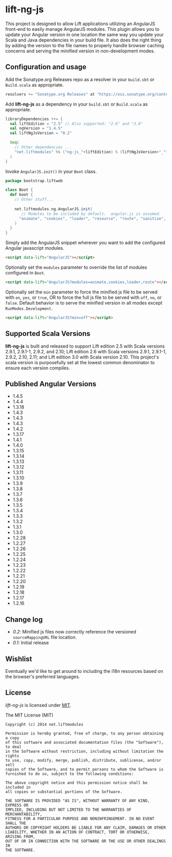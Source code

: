 # lift-ng-js

This project is designed to allow Lift applications utilizing an AngularJS front-end to easily manage AngularJS modules.  This plugin allows you to update your Angular version in one location the same way you update your Scala and Java dependencies in your build file.  It also does the right thing by adding the version to the file names to properly handle browser caching concerns and serving the minified version in non-development modes.

## Configuration and usage

Add the Sonatype.org Releases repo as a resolver in your `build.sbt` or `Build.scala` as appropriate.

```scala
resolvers += "Sonatype.org Releases" at "https://oss.sonatype.org/content/repositories/releases/"
```

Add **lift-ng-js** as a dependency in your `build.sbt` or `Build.scala` as appropriate.

```scala
libraryDependencies ++= {
  val liftEdition = "2.5" // Also supported: "2.6" and "3.0"
  val ngVersion = "1.4.5"
  val liftNgJsVersion = "0.2"

  Seq(
    // Other dependencies ...
    "net.liftmodules" %% ("ng-js_"+liftEdition) % (liftNgJsVersion+"_"+ngVersion) % "compile"
  )
}
```

Invoke `AngularJS.init()` in your `Boot` class.

```scala
package bootstrap.liftweb

class Boot {
  def boot {
    // Other stuff...
    
    net.liftmodules.ng.AngularJS.init(
       // Modules to be included by default.  angular.js is assumed.
      "animate", "cookies", "loader", "resource", "route", "sanitize", "touch"
    )
  }
}
```

Simply add the AngularJS snippet wherever you want to add the configured Angular javascript modules.

```html
<script data-lift="AngularJS"></script>
```

Optionally set the `modules` parameter to override the list of modules configured in `Boot`.

```html
<script data-lift="AngularJS?modules=animate,cookies,loader,route"></script>
```

Optionally set the `min` parameter to force the minified js file to be served with `on`, `yes`, or `true`, OR to force the full js file to be served with `off`, `no`, or `false`.  Default behavior is to serve the minified version in all modes except `RunModes.Development`.

```html
<script data-lift="AngularJS?min=off"></script>
```


## Supported Scala Versions

**lift-ng-js** is built and released to support Lift edition 2.5 with Scala versions 2.9.1, 2.9.1-1, 2.9.2, and 2.10; Lift edition 2.6 with Scala versions 2.9.1, 2.9.1-1, 2.9.2, 2.10, 2.11; and Lift edition 3.0 with Scala version 2.10.  This project's scala version is purposefully set at the lowest common denominator to ensure each version compiles.

## Published Angular Versions
* 1.4.5
* 1.4.4
* 1.3.18
* 1.4.3
* 1.4.3
* 1.4.3
* 1.4.2
* 1.3.17
* 1.4.1
* 1.4.0
* 1.3.15
* 1.3.14
* 1.3.13
* 1.3.12
* 1.3.11
* 1.3.10
* 1.3.9
* 1.3.8
* 1.3.7
* 1.3.6
* 1.3.5
* 1.3.4
* 1.3.3
* 1.3.2
* 1.3.1
* 1.3.0
* 1.2.28
* 1.2.27
* 1.2.26
* 1.2.25
* 1.2.24
* 1.2.23
* 1.2.22
* 1.2.21
* 1.2.20
* 1.2.19
* 1.2.18
* 1.2.17
* 1.2.16

## Change log

* *0.2*: Minified js files now correctly reference the versioned `sourceMappingURL` file location.
* *0.1*: Initial release

## Wishlist

Eventually we'd like to get around to including the i18n resources based on the browser's preferred languages.

## License

*lift-ng-js* is licensed under [MIT](http://opensource.org/licenses/MIT).

   The MIT License (MIT)

    Copyright (c) 2014 net.liftmodules

    Permission is hereby granted, free of charge, to any person obtaining a copy
    of this software and associated documentation files (the "Software"), to deal
    in the Software without restriction, including without limitation the rights
    to use, copy, modify, merge, publish, distribute, sublicense, and/or sell
    copies of the Software, and to permit persons to whom the Software is
    furnished to do so, subject to the following conditions:

    The above copyright notice and this permission notice shall be included in
    all copies or substantial portions of the Software.

    THE SOFTWARE IS PROVIDED "AS IS", WITHOUT WARRANTY OF ANY KIND, EXPRESS OR
    IMPLIED, INCLUDING BUT NOT LIMITED TO THE WARRANTIES OF MERCHANTABILITY,
    FITNESS FOR A PARTICULAR PURPOSE AND NONINFRINGEMENT. IN NO EVENT SHALL THE
    AUTHORS OR COPYRIGHT HOLDERS BE LIABLE FOR ANY CLAIM, DAMAGES OR OTHER
    LIABILITY, WHETHER IN AN ACTION OF CONTRACT, TORT OR OTHERWISE, ARISING FROM,
    OUT OF OR IN CONNECTION WITH THE SOFTWARE OR THE USE OR OTHER DEALINGS IN
    THE SOFTWARE.